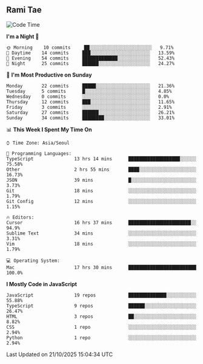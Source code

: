 ## Rami Tae

<!--START_SECTION:waka-->
![Code Time](http://img.shields.io/badge/Code%20Time-2%2C712%20hrs%202%20mins-blue)

**I'm a Night 🦉** 

```text
🌞 Morning    10 commits     ██░░░░░░░░░░░░░░░░░░░░░░░   9.71% 
🌆 Daytime    14 commits     ███░░░░░░░░░░░░░░░░░░░░░░   13.59% 
🌃 Evening    54 commits     █████████████░░░░░░░░░░░░   52.43% 
🌙 Night      25 commits     ██████░░░░░░░░░░░░░░░░░░░   24.27%

```
📅 **I'm Most Productive on Sunday** 

```text
Monday       22 commits     █████░░░░░░░░░░░░░░░░░░░░   21.36% 
Tuesday      5 commits      █░░░░░░░░░░░░░░░░░░░░░░░░   4.85% 
Wednesday    0 commits      ░░░░░░░░░░░░░░░░░░░░░░░░░   0.0% 
Thursday     12 commits     ███░░░░░░░░░░░░░░░░░░░░░░   11.65% 
Friday       3 commits      ░░░░░░░░░░░░░░░░░░░░░░░░░   2.91% 
Saturday     27 commits     ██████░░░░░░░░░░░░░░░░░░░   26.21% 
Sunday       34 commits     ████████░░░░░░░░░░░░░░░░░   33.01%

```


📊 **This Week I Spent My Time On** 

```text
⌚︎ Time Zone: Asia/Seoul

💬 Programming Languages: 
TypeScript               13 hrs 14 mins      ███████████████████░░░░░░   75.58% 
Other                    2 hrs 55 mins       ████░░░░░░░░░░░░░░░░░░░░░   16.73% 
JSON                     39 mins             █░░░░░░░░░░░░░░░░░░░░░░░░   3.73% 
Git                      18 mins             ░░░░░░░░░░░░░░░░░░░░░░░░░   1.79% 
Git Config               12 mins             ░░░░░░░░░░░░░░░░░░░░░░░░░   1.15%

🔥 Editors: 
Cursor                   16 hrs 37 mins      ███████████████████████░░   94.9% 
Sublime Text             34 mins             ░░░░░░░░░░░░░░░░░░░░░░░░░   3.31% 
Vim                      18 mins             ░░░░░░░░░░░░░░░░░░░░░░░░░   1.79%

💻 Operating System: 
Mac                      17 hrs 30 mins      █████████████████████████   100.0%

```

**I Mostly Code in JavaScript** 

```text
JavaScript               19 repos            ██████████████░░░░░░░░░░░   55.88% 
TypeScript               9 repos             ██████░░░░░░░░░░░░░░░░░░░   26.47% 
HTML                     3 repos             ██░░░░░░░░░░░░░░░░░░░░░░░   8.82% 
CSS                      1 repo              ░░░░░░░░░░░░░░░░░░░░░░░░░   2.94% 
Python                   1 repo              ░░░░░░░░░░░░░░░░░░░░░░░░░   2.94%

```



 Last Updated on 21/10/2025 15:04:34 UTC
<!--END_SECTION:waka-->
